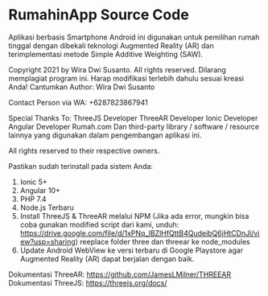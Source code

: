 # RumahinApp Source Code
Aplikasi berbasis Smartphone Android ini digunakan untuk pemilihan rumah tinggal dengan dibekali teknologi Augmented Reality (AR) dan terimplementasi metode Simple Additive Weighting (SAW).

Copyright 2021 by Wira Dwi Susanto. All rights reserved.
Dilarang memplagiat program ini.
Harap modifikasi terlebih dahulu sesuai kreasi Anda!
Cantumkan Author: Wira Dwi Susanto

Contact Person via WA: +6287823867941

Special Thanks To:
ThreeJS Developer
ThreeAR Developer
Ionic Developer
Angular Developer
Rumah.com
Dan third-party library / software / resource lainnya yang digunakan dalam pengembangan aplikasi ini.

All rights reserved to their respective owners.

Pastikan sudah terinstall pada sistem Anda:

1. Ionic 5+
2. Angular 10+
3. PHP 7.4
4. Node.js Terbaru
5. Install ThreeJS & ThreeAR melalui NPM (Jika ada error, mungkin bisa coba gunakan modified script dari kami, unduh: https://drive.google.com/file/d/1xPNq_lBZlHfQttB4QudeibQ6jHtCDnJi/view?usp=sharing) reeplace folder three dan threear ke node_modules
6. Update Android WebView ke versi terbaru di Google Playstore agar Augmented Reality (AR) dapat berjalan dengan baik.

Dokumentasi ThreeAR: https://github.com/JamesLMilner/THREEAR
Dokumentasi ThreeJS: https://threejs.org/docs/
